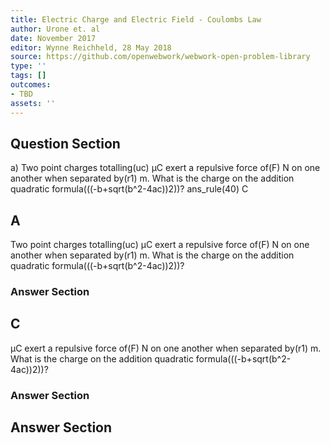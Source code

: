 ```yaml
---
title: Electric Charge and Electric Field - Coulombs Law
author: Urone et. al
date: November 2017
editor: Wynne Reichheld, 28 May 2018
source: https://github.com/openwebwork/webwork-open-problem-library
type: ''
tags: []
outcomes:
- TBD
assets: ''
---
```


## Question Section 

a) Two point charges totalling(uc) μC exert a repulsive force of(F) N on one another when separated by(r1) m. What is the charge on the addition quadratic formula(((-b+sqrt(b^2-4ac))2))?
ans_rule(40) C
## A
Two point charges totalling(uc) μC exert a repulsive force of(F) N on one another when separated by(r1) m. What is the charge on the addition quadratic formula(((-b+sqrt(b^2-4ac))2))?
### Answer Section
## C
μC exert a repulsive force of(F) N on one another when separated by(r1) m. What is the charge on the addition quadratic formula(((-b+sqrt(b^2-4ac))2))?
### Answer Section


## Answer Section

